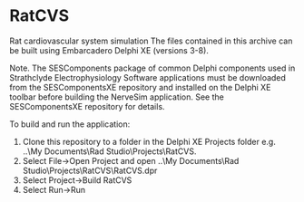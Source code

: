 # RatCVS
Rat cardiovascular system simulation 
The files contained in this archive can be built using Embarcadero Delphi XE (versions 3-8).

Note. The SESComponents package of common Delphi components used in Strathclyde Electrophysiology Software applications must be downloaded from the SESComponentsXE repository and installed on the Delphi XE toolbar before building the NerveSim application. See the SESComponentsXE repository for details.

To build and run the application:

1) Clone this repository to a folder in the Delphi XE Projects folder e.g. ..\My Documents\Rad Studio\Projects\RatCVS.<br>
2) Select File->Open Project and open ..\My Documents\Rad Studio\Projects\RatCVS\RatCVS.dpr<br>
3) Select Project->Build RatCVS<br>
4) Select Run->Run<br>
